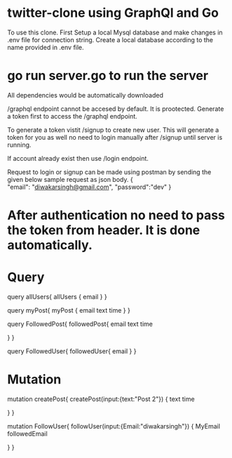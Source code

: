 # twitter-clone using GraphQl and Go
To use this clone. First Setup a local Mysql database and make changes in .env file for connection string.
Create a local database according to the name provided in .env file.
# go run server.go to run the server
All dependencies would be automatically downloaded

/graphql endpoint cannot be accesed by default. It is prootected.
Generate a token first to access the /graphql endpoint.

To generate a token vistit /signup to create new user. This will generate a token for you as well no need to login manually after /signup until server is running.

If account already exist then use /login endpoint.

Request to login or signup can be made using postman by sending the given below sample request as json body.
{   
        "email": "diwakarsingh@gmail.com",
        "password":"dev"
    }
 
# After authentication no need to pass the token from header. It is done automatically.

# Query
query allUsers{
  allUsers {
    email
  }
}


query myPost{
  myPost {
    email
    text
    time
  }
}

query FollowedPost{
  followedPost{
		email
    text
    time
    
    
}
}

query FollowedUser{
  followedUser{
		email
  }
}

# Mutation

mutation createPost{
  createPost(input:{text:"Post 2"}) {
  text
  time
 
    
}
}

mutation FollowUser{
  followUser(input:{Email:"diwakarsingh"}) {
			MyEmail
 			followedEmail
    
}
}

